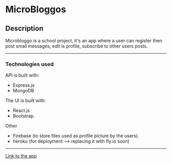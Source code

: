 # MicroBloggos

## Description

Microbloggo is a school project, it's an app where a user can register then post small messages, edit is profile, subscribe to other users posts.

---
### Technologies used
API is built with:
* Express.js 
* MongoDB 


The UI is built with: 
* React.js
* Bootstrap.

Other
* Firebase (to store files used as profile picture by the users).
* heroku (for deployment --> replacing it with fly.io soon)
___
[Link to the app](https://mern-micro-twitter.herokuapp.com/)
